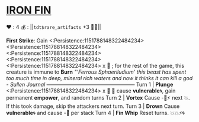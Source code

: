 # [__**IRON FIN**__](<https://www.youtube.com/watch?v=Rv3SOWZjT3A>)
❤️ : 4
💰 : ||`tdt$rare_artifacts` +3 🔷🌀||

**First Strike**: Gain <:Persistence:1151788148322484234><:Persistence:1151788148322484234><:Persistence:1151788148322484234><:Persistence:1151788148322484234><:Persistence:1151788148322484234> x 👥 ; for the rest of the game, this creature is immune to __Burn__
*"'Ferrous Sphaeriludium' this beast has spent too much time in deep, mineral rich waters and now it thinks it can kill a god - Sullen Journal*
—————————————————
Turn 1  | **Plunge** <:Persistence:1151788148322484234> x 👥  🔀 cause __vulnerable__🌀, gain permanent __empower__, and random turns
Turn 2 | **Vortex** Cause -🎯⚡ next 💥. If this took damage, skip the attackers next turn.
Turn 3 | **Drown** Cause __vulnerable__🌀 and cause -🔷 per stack
Turn 4 | **Fin Whip** Reset turns. 💥💥⚡🌀

